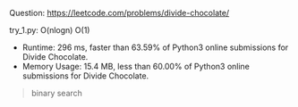 Question: https://leetcode.com/problems/divide-chocolate/

try_1.py: O(nlogn) O(1)

* Runtime: 296 ms, faster than 63.59% of Python3 online submissions for Divide Chocolate.
* Memory Usage: 15.4 MB, less than 60.00% of Python3 online submissions for Divide Chocolate.

> binary search